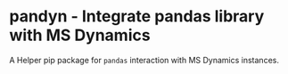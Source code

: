 # pandyn - Integrate pandas library with MS Dynamics

A Helper pip package for `pandas` interaction with MS Dynamics instances.
